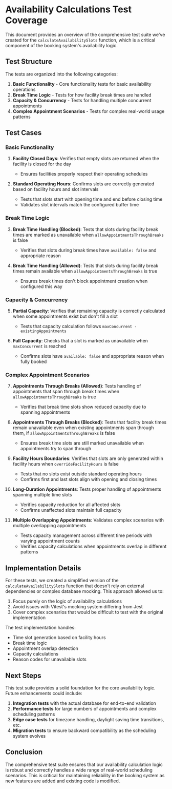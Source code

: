 # Availability Calculations Test Coverage

This document provides an overview of the comprehensive test suite we've created for the `calculateAvailabilitySlots` function, which is a critical component of the booking system's availability logic.

## Test Structure

The tests are organized into the following categories:

1. **Basic Functionality** - Core functionality tests for basic availability operations
2. **Break Time Logic** - Tests for how facility break times are handled
3. **Capacity & Concurrency** - Tests for handling multiple concurrent appointments
4. **Complex Appointment Scenarios** - Tests for complex real-world usage patterns

## Test Cases

### Basic Functionality

1. **Facility Closed Days**: Verifies that empty slots are returned when the facility is closed for the day
   - Ensures facilities properly respect their operating schedules

2. **Standard Operating Hours**: Confirms slots are correctly generated based on facility hours and slot intervals
   - Tests that slots start with opening time and end before closing time
   - Validates slot intervals match the configured buffer time

### Break Time Logic

3. **Break Time Handling (Blocked)**: Tests that slots during facility break times are marked as unavailable when `allowAppointmentsThroughBreaks` is false
   - Verifies that slots during break times have `available: false` and appropriate reason

4. **Break Time Handling (Allowed)**: Tests that slots during facility break times remain available when `allowAppointmentsThroughBreaks` is true
   - Ensures break times don't block appointment creation when configured this way

### Capacity & Concurrency

5. **Partial Capacity**: Verifies that remaining capacity is correctly calculated when some appointments exist but don't fill a slot
   - Tests that capacity calculation follows `maxConcurrent - existingAppointments`

6. **Full Capacity**: Checks that a slot is marked as unavailable when `maxConcurrent` is reached
   - Confirms slots have `available: false` and appropriate reason when fully booked

### Complex Appointment Scenarios

7. **Appointments Through Breaks (Allowed)**: Tests handling of appointments that span through break times when `allowAppointmentsThroughBreaks` is true
   - Verifies that break time slots show reduced capacity due to spanning appointments

8. **Appointments Through Breaks (Blocked)**: Tests that facility break times remain unavailable even when existing appointments span through them, if `allowAppointmentsThroughBreaks` is false
   - Ensures break time slots are still marked unavailable when appointments try to span through

9. **Facility Hours Boundaries**: Verifies that slots are only generated within facility hours when `overrideFacilityHours` is false
   - Tests that no slots exist outside standard operating hours
   - Confirms first and last slots align with opening and closing times

10. **Long-Duration Appointments**: Tests proper handling of appointments spanning multiple time slots
    - Verifies capacity reduction for all affected slots
    - Confirms unaffected slots maintain full capacity

11. **Multiple Overlapping Appointments**: Validates complex scenarios with multiple overlapping appointments
    - Tests capacity management across different time periods with varying appointment counts
    - Verifies capacity calculations when appointments overlap in different patterns

## Implementation Details

For these tests, we created a simplified version of the `calculateAvailabilitySlots` function that doesn't rely on external dependencies or complex database mocking. This approach allowed us to:

1. Focus purely on the logic of availability calculations
2. Avoid issues with Vitest's mocking system differing from Jest
3. Cover complex scenarios that would be difficult to test with the original implementation

The test implementation handles:
- Time slot generation based on facility hours
- Break time logic
- Appointment overlap detection
- Capacity calculations
- Reason codes for unavailable slots

## Next Steps

This test suite provides a solid foundation for the core availability logic. Future enhancements could include:

1. **Integration tests** with the actual database for end-to-end validation
2. **Performance tests** for large numbers of appointments and complex scheduling patterns
3. **Edge case tests** for timezone handling, daylight saving time transitions, etc.
4. **Migration tests** to ensure backward compatibility as the scheduling system evolves

## Conclusion

The comprehensive test suite ensures that our availability calculation logic is robust and correctly handles a wide range of real-world scheduling scenarios. This is critical for maintaining reliability in the booking system as new features are added and existing code is modified.